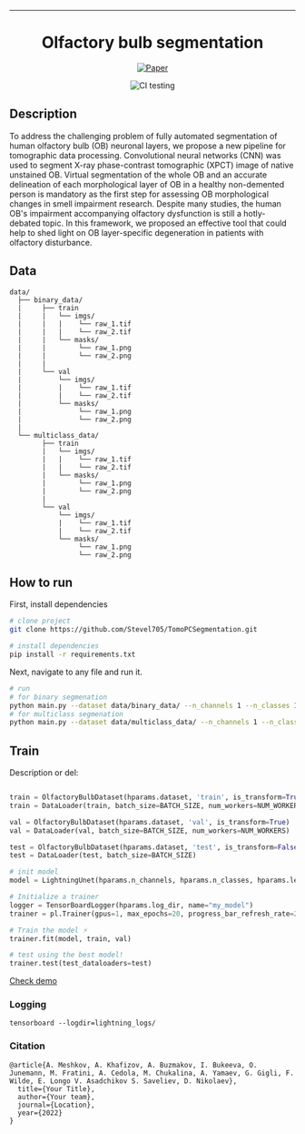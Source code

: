  ---

<div align="center">    
 
# Olfactory bulb segmentation    

[![Paper](http://img.shields.io/badge/paper-arxiv.1001.2234-B31B1B.svg)](https://www.journals.elsevier.com/neural-networks)

![CI testing](https://github.com/PyTorchLightning/deep-learning-project-template/workflows/CI%20testing/badge.svg?branch=master&event=push)


<!--  
Conference   
-->   
</div>
 
## Description   
To address the challenging problem of fully automated segmentation of human olfactory bulb (OB) neuronal layers, we propose a new pipeline for tomographic data processing. Convolutional neural networks (CNN) was used to segment X-ray phase-contrast tomographic (XPCT) image of native unstained OB. Virtual segmentation of the whole OB and an accurate delineation of each morphological layer of OB in a healthy non-demented person is mandatory as the first step for assessing OB morphological changes in smell impairment research. Despite many studies, the human OB's impairment accompanying olfactory dysfunction is still a hotly-debated topic. In this framework, we proposed an effective tool that could help to shed light on OB layer-specific degeneration in patients with olfactory disturbance.   

## Data
```
data/
  ├── binary_data/
  |     ├── train
  |     |   └── imgs/
  |     |   |    └── raw_1.tif
  |     |   |    └── raw_2.tif
  |     |   └── masks/
  |     |        └── raw_1.png
  |     |        └── raw_2.png
  |     |   
  |     └── val
  |         └── imgs/
  |         |    └── raw_1.tif
  |         |    └── raw_2.tif
  |         └── masks/
  |              └── raw_1.png
  |              └── raw_2.png
  |     
  └── multiclass_data/
        ├── train
        |   └── imgs/
        |   |    └── raw_1.tif
        |   |    └── raw_2.tif
        |   └── masks/
        |        └── raw_1.png
        |        └── raw_2.png
        |   
        └── val
            └── imgs/
            |    └── raw_1.tif
            |    └── raw_2.tif
            └── masks/
                 └── raw_1.png
                 └── raw_2.png
```

## How to run   
First, install dependencies   
```bash
# clone project   
git clone https://github.com/Stevel705/TomoPCSegmentation.git

# install dependencies  
pip install -r requirements.txt
 ```   

Next, navigate to any file and run it.   
```bash
# run
# for binary segmenation   
python main.py --dataset data/binary_data/ --n_channels 1 --n_classes 1
# for multiclass segmenation
python main.py --dataset data/multiclass_data/ --n_channels 1 --n_classes 6
```

## Train
Description or del:
```python

train = OlfactoryBulbDataset(hparams.dataset, 'train', is_transform=True)
train = DataLoader(train, batch_size=BATCH_SIZE, num_workers=NUM_WORKERS)

val = OlfactoryBulbDataset(hparams.dataset, 'val', is_transform=True)
val = DataLoader(val, batch_size=BATCH_SIZE, num_workers=NUM_WORKERS)

test = OlfactoryBulbDataset(hparams.dataset, 'test', is_transform=False)
test = DataLoader(test, batch_size=BATCH_SIZE)

# init model
model = LightningUnet(hparams.n_channels, hparams.n_classes, hparams.learning_rate)

# Initialize a trainer
logger = TensorBoardLogger(hparams.log_dir, name="my_model")
trainer = pl.Trainer(gpus=1, max_epochs=20, progress_bar_refresh_rate=20, logger=logger)

# Train the model ⚡
trainer.fit(model, train, val)

# test using the best model!
trainer.test(test_dataloaders=test)
```

[Check demo](https://ec2-52-73-12-215.compute-1.amazonaws.com/)


### Logging 
```
tensorboard --logdir=lightning_logs/
```

### Citation   
```
@article{A. Meshkov, A. Khafizov, A. Buzmakov, I. Bukeeva, O. Junemann, M. Fratini, A. Cedola, M. Chukalina, A. Yamaev, G. Gigli, F. Wilde, E. Longo V. Asadchikov S. Saveliev, D. Nikolaev},
  title={Your Title},
  author={Your team},
  journal={Location},
  year={2022}
}
```   